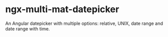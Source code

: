 # ngx-multi-mat-datepicker
An Angular datepicker with multiple options: relative, UNIX, date range and date range with time.
